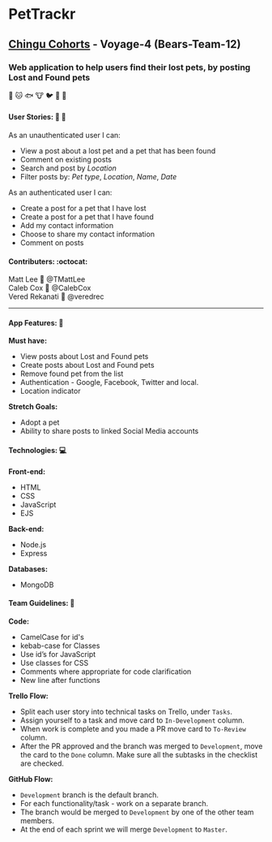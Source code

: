 # PetTrackr

## [Chingu Cohorts](https://chingu-cohorts.github.io/chingu-directory/) - Voyage-4 (Bears-Team-12)

### Web application to help users find their lost pets, by posting Lost and Found pets

:dog: :cat: :fish: :cow: :bird: :rabbit: :frog:

#### User Stories: :boy: :girl:

As an unauthenticated user I can:

* View a post about a lost pet and a pet that has been found
* Comment on existing posts
* Search and post by _Location_
* Filter posts by: _Pet type_, _Location_, _Name_, _Date_

As an authenticated user I can:

* Create a post for a pet that I have lost
* Create a post for a pet that I have found
* Add my contact information
* Choose to share my contact information
* Comment on posts

#### Contributers: :octocat:

Matt Lee :small_orange_diamond: @TMattLee  
Caleb Cox :small_orange_diamond: @CalebCox  
Vered Rekanati :small_orange_diamond: @veredrec

---

#### App Features: :dart:

**Must have:**

* View posts about Lost and Found pets
* Create posts about Lost and Found pets
* Remove found pet from the list
* Authentication - Google, Facebook, Twitter and local.
* Location indicator

**Stretch Goals:**

* Adopt a pet
* Ability to share posts to linked Social Media accounts

#### Technologies: :computer:

**Front-end:**

* HTML
* CSS
* JavaScript
* EJS

**Back-end:**

* Node.js
* Express

**Databases:**

* MongoDB

#### Team Guidelines: :page_with_curl:

**Code:**

* CamelCase for id's
* kebab-case for Classes
* Use id’s for JavaScript
* Use classes for CSS
* Comments where appropriate for code clarification
* New line after functions

**Trello Flow:**

* Split each user story into technical tasks on Trello, under `Tasks`.
* Assign yourself to a task and move card to `In-Development` column.
* When work is complete and you made a PR move card to `To-Review` column.
* After the PR approved and the branch was merged to `Development`, move the card to the `Done` column. Make sure all the subtasks in the checklist are checked.

**GitHub Flow:**

* `Development` branch is the default branch.
* For each functionality/task - work on a separate branch.
* The branch would be merged to `Development` by one of the other team members.
* At the end of each sprint we will merge `Development` to `Master`.

